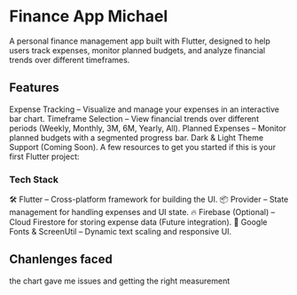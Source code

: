 # Finance App Michael
A personal finance management app built with Flutter, designed to help users track expenses, monitor planned budgets, and analyze financial trends over different timeframes.

## Features
 Expense Tracking – Visualize and manage your expenses in an interactive bar chart.
 Timeframe Selection – View financial trends over different periods (Weekly, Monthly, 3M, 6M, Yearly, All).
 Planned Expenses – Monitor planned budgets with a segmented progress bar.
 Dark & Light Theme Support (Coming Soon).
A few resources to get you started if this is your first Flutter project:

### Tech Stack
🛠 Flutter – Cross-platform framework for building the UI.
📦 Provider – State management for handling expenses and UI state.
🔥 Firebase (Optional) – Cloud Firestore for storing expense data (Future integration).
🎨 Google Fonts & ScreenUtil – Dynamic text scaling and responsive UI.

## Chanlenges faced
 the chart gave me issues
 and getting the  right measurement 
